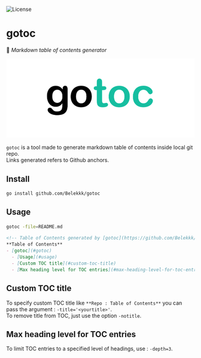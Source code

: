 ![License](http://img.shields.io/:license-mit-blue.svg)

# gotoc
:page_facing_up: _Markdown table of contents generator_

![logo_godoc](img/gotoc.png)

`gotoc` is a tool made to generate markdown table of contents inside local git repo.  
Links generated refers to Github anchors.

## Install

```sh
go install github.com/Belekkk/gotoc
```


## Usage

```sh
gotoc -file=README.md
```

```md
<!-- Table of Contents generated by [gotoc](https://github.com/Belekkk/gotoc) -->
**Table of Contents**
- [gotoc](#gotoc)
  - [Usage](#usage)
  - [Custom TOC title](#custom-toc-title)
  - [Max heading level for TOC entries](#max-heading-level-for-toc-entries)
```

## Custom TOC title

To specify custom TOC title like `**Repo : Table of Contents**` you can pass the argument : `-title='<yourtitle>'`.  
To remove title from TOC, just use the option `-notitle`.

## Max heading level for TOC entries

To limit TOC entries to a specified level of headings, use : `-depth=3`.
